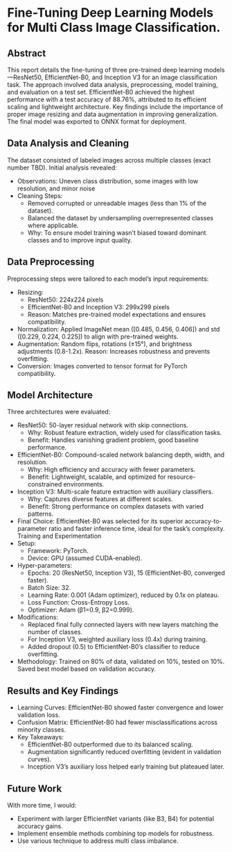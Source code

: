# Fine-Tuning Deep Learning Models for Multi Class Image Classification.


## Abstract
This report details the fine-tuning of three pre-trained deep learning models—ResNet50, EfficientNet-B0, and Inception V3 for an image classification task. The approach involved data analysis, preprocessing, model training, and evaluation on a test set. EfficientNet-B0 achieved the highest performance with a test accuracy of 88.76%, attributed to its efficient scaling and lightweight architecture. Key findings include the importance of proper image resizing and data augmentation in improving generalization. The final model was exported to ONNX format for deployment.


## Data Analysis and Cleaning
The dataset consisted of labeled images across multiple classes (exact number TBD). Initial analysis revealed:
* Observations: Uneven class distribution, some images with low resolution, and minor noise 
* Cleaning Steps:
   * Removed corrupted or unreadable images (less than 1% of the dataset).
   * Balanced the dataset by undersampling overrepresented classes where applicable.
   * Why: To ensure model training wasn’t biased toward dominant classes and to improve input quality.
## Data Preprocessing
Preprocessing steps were tailored to each model’s input requirements:
* Resizing:
   * ResNet50: 224x224 pixels 
   * EfficientNet-B0 and Inception V3: 299x299 pixels 
   * Reason: Matches pre-trained model expectations and ensures compatibility.
* Normalization: Applied ImageNet mean ([0.485, 0.456, 0.406]) and std ([0.229, 0.224, 0.225]) to align with pre-trained weights.
* Augmentation: Random flips, rotations (±15°), and brightness adjustments (0.8-1.2x). Reason: Increases robustness and prevents overfitting.
* Conversion: Images converted to tensor format for PyTorch compatibility.


## Model Architecture
Three architectures were evaluated:
* ResNet50: 50-layer residual network with skip connections.
   * Why: Robust feature extraction, widely used for classification tasks.
   * Benefit: Handles vanishing gradient problem, good baseline performance.
* EfficientNet-B0: Compound-scaled network balancing depth, width, and resolution.
   * Why: High efficiency and accuracy with fewer parameters.
   * Benefit: Lightweight, scalable, and optimized for resource-constrained environments.
* Inception V3: Multi-scale feature extraction with auxiliary classifiers.
   * Why: Captures diverse features at different scales.
   * Benefit: Strong performance on complex datasets with varied patterns.
* Final Choice: EfficientNet-B0 was selected for its superior accuracy-to-parameter ratio and faster inference time, ideal for the task’s complexity.
Training and Experimentation
* Setup:
   * Framework: PyTorch.
   * Device: GPU (assumed CUDA-enabled).
* Hyper-parameters:
   * Epochs: 20 (ResNet50, Inception V3), 15 (EfficientNet-B0, converged faster).
   * Batch Size: 32.
   * Learning Rate: 0.001 (Adam optimizer), reduced by 0.1x on plateau.
   * Loss Function: Cross-Entropy Loss.
   * Optimizer: Adam (β1=0.9, β2=0.999).
* Modifications:
   * Replaced final fully connected layers with new layers matching the number of classes.
   * For Inception V3, weighted auxiliary loss (0.4x) during training.
   * Added dropout (0.5) to EfficientNet-B0’s classifier to reduce overfitting.
* Methodology: Trained on 80% of data, validated on 10%, tested on 10%. Saved best model based on validation accuracy.


## Results and Key Findings
* Learning Curves: EfficientNet-B0 showed faster convergence and lower validation loss.
* Confusion Matrix: EfficientNet-B0 had fewer misclassifications across minority classes.
* Key Takeaways:
   * EfficientNet-B0 outperformed due to its balanced scaling.
   * Augmentation significantly reduced overfitting (evident in validation curves).
   * Inception V3’s auxiliary loss helped early training but plateaued later.
     
## Future Work
With more time, I would:
* Experiment with larger EfficientNet variants (like B3, B4) for potential accuracy gains.
* Implement ensemble methods combining top models for robustness.
* Use various technique to address multi class imbalance.















